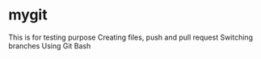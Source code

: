 # mygit
This is for testing purpose
Creating files, push and pull request
Switching branches
Using Git Bash
